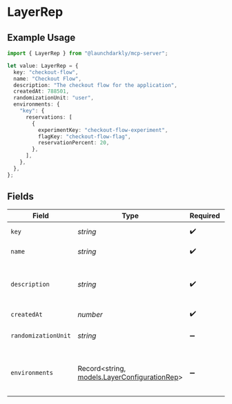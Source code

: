 # LayerRep

## Example Usage

```typescript
import { LayerRep } from "@launchdarkly/mcp-server";

let value: LayerRep = {
  key: "checkout-flow",
  name: "Checkout Flow",
  description: "The checkout flow for the application",
  createdAt: 788501,
  randomizationUnit: "user",
  environments: {
    "key": {
      reservations: [
        {
          experimentKey: "checkout-flow-experiment",
          flagKey: "checkout-flow-flag",
          reservationPercent: 20,
        },
      ],
    },
  },
};
```

## Fields

| Field                                                                              | Type                                                                               | Required                                                                           | Description                                                                        | Example                                                                            |
| ---------------------------------------------------------------------------------- | ---------------------------------------------------------------------------------- | ---------------------------------------------------------------------------------- | ---------------------------------------------------------------------------------- | ---------------------------------------------------------------------------------- |
| `key`                                                                              | *string*                                                                           | :heavy_check_mark:                                                                 | The key of the layer                                                               | checkout-flow                                                                      |
| `name`                                                                             | *string*                                                                           | :heavy_check_mark:                                                                 | The name of the layer                                                              | Checkout Flow                                                                      |
| `description`                                                                      | *string*                                                                           | :heavy_check_mark:                                                                 | The description of the layer                                                       | The checkout flow for the application                                              |
| `createdAt`                                                                        | *number*                                                                           | :heavy_check_mark:                                                                 | N/A                                                                                |                                                                                    |
| `randomizationUnit`                                                                | *string*                                                                           | :heavy_minus_sign:                                                                 | The unit of randomization for the layer                                            | user                                                                               |
| `environments`                                                                     | Record<string, [models.LayerConfigurationRep](../models/layerconfigurationrep.md)> | :heavy_minus_sign:                                                                 | The layer configurations for each requested environment                            |                                                                                    |